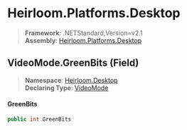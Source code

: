 # Heirloom.Platforms.Desktop

> **Framework**: .NETStandard,Version=v2.1  
> **Assembly**: [Heirloom.Platforms.Desktop][0]

## VideoMode.GreenBits (Field)

> **Namespace**: [Heirloom.Desktop][0]  
> **Declaring Type**: [VideoMode][1]

#### GreenBits

```cs
public int GreenBits
```

[0]: ../../../Heirloom.Platforms.Desktop.md
[1]: ../VideoMode.md
